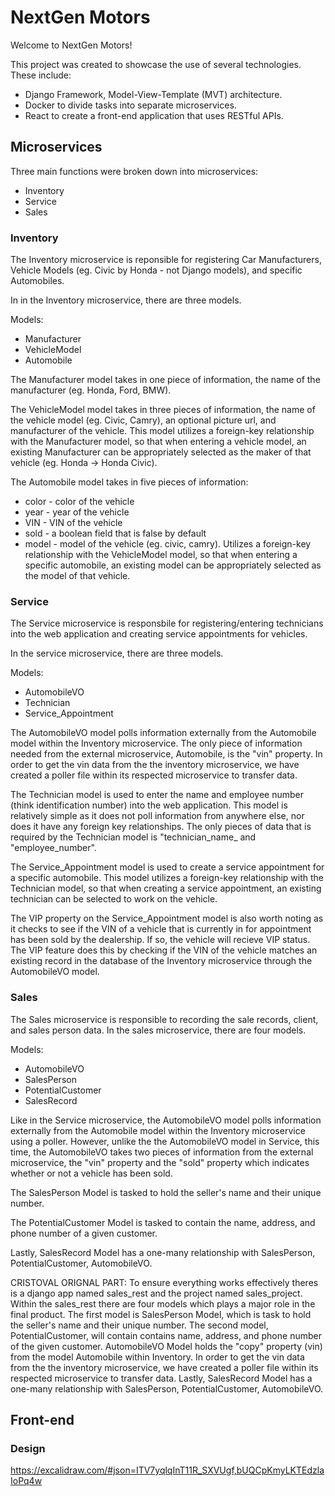# NextGen Motors
Welcome to NextGen Motors!

This project was created to showcase the use of several technologies. These include:

- Django Framework, Model-View-Template (MVT) architecture.
- Docker to divide tasks into separate microservices.
- React to create a front-end application that uses RESTful APIs.


## Microservices
Three main functions were broken down into microservices:

- Inventory
- Service
- Sales


### Inventory

The Inventory microservice is reponsible for registering Car Manufacturers, Vehicle Models (eg. Civic by Honda - not Django models), and specific Automobiles.

In in the Inventory microservice, there are three models.

Models:
- Manufacturer
- VehicleModel
- Automobile

The Manufacturer model takes in one piece of information, the name of the manufacturer (eg. Honda, Ford, BMW).

The VehicleModel model takes in three pieces of information, the name of the vehicle model (eg. Civic, Camry), an optional picture url, and manufacturer of the vehicle. This model utilizes a foreign-key relationship with the Manufacturer model, so that when entering a vehicle model, an existing Manufacturer can be appropriately selected as the maker of that vehicle (eg. Honda -> Honda Civic).

The Automobile model takes in five pieces of information:
- color - color of the vehicle
- year - year of the vehicle
- VIN - VIN of the vehicle
- sold - a boolean field that is false by default
- model - model of the vehicle (eg. civic, camry). Utilizes a foreign-key relationship with the VehicleModel model, so that when entering a specific automobile, an existing model can be appropriately selected as the model of that vehicle.

### Service

The Service microservice is responsbile for registering/entering technicians into the web application and creating service appointments for vehicles.

In the service microservice, there are three models.

Models:
- AutomobileVO
- Technician
- Service_Appointment

The AutomobileVO model polls information externally from the Automobile model within the Inventory microservice. The only piece of information needed from the external microservice, Automobile, is the "vin" property. In order to get the vin data from the the inventory microservice, we have created a poller file within its respected microservice to transfer data.

The Technician model is used to enter the name and employee number (think identification  number) into the web application. This model is relatively simple as it does not poll information from anywhere else, nor does it have any foreign key relationships. The only pieces of data that is required by the Technician model is "technician_name_ and "employee_number".

The Service_Appointment model is used to create a service appointment for a specific automobile. This model utilizes a foreign-key relationship with the Technician model, so that when creating a service appointment, an existing technician can be selected to work on the vehicle.

The VIP property on the Service_Appointment model is also worth noting as it checks to see if the VIN of a vehicle that is currently in for appointment has been sold by the dealership. If so, the vehicle will recieve VIP status. The VIP feature does this by checking if the VIN of the vehicle matches an existing record in the database of the Inventory microservice through the AutomobileVO model.

### Sales

The Sales microservice is responsible to recording the sale records, client, and sales person data.
In the sales microservice, there are four models.

Models:
- AutomobileVO
- SalesPerson
- PotentialCustomer
- SalesRecord

Like in the Service microservice, the AutomobileVO model polls information externally from the Automobile model within the Inventory microservice using a poller. However, unlike the the AutomobileVO model in Service, this time, the AutomobileVO takes two pieces of information from the external microservice, the "vin" property and the "sold" property which indicates whether or not a vehicle has been sold.

The SalesPerson Model is tasked to hold the seller's name and their unique number.

The PotentialCustomer Model is tasked to contain the name, address, and phone number of a given customer.

Lastly, SalesRecord Model has a one-many relationship with SalesPerson, PotentialCustomer, AutomobileVO.

CRISTOVAL ORIGNAL PART:
To ensure everything works effectively theres is a django app named sales_rest and the project named sales_project. Within the sales_rest there are four models which plays a major role in the final product. The first model is SalesPerson Model, which is task to hold the seller's name and their unique number. The second model, PotentialCustomer, will contain contains name, address, and phone number of the given customer. AutomobileVO Model holds the "copy" property (vin) from the model Automobile within Inventory. In order to get the vin data from the the inventory microservice, we have created a poller file within its respected microservice to transfer data. Lastly, SalesRecord Model has a one-many relationship with SalesPerson, PotentialCustomer, AutomobileVO.

## Front-end

### Design
https://excalidraw.com/#json=ITV7yqlqInT11R_SXVUgf,bUQCpKmyLKTEdzlaIoPq4w
